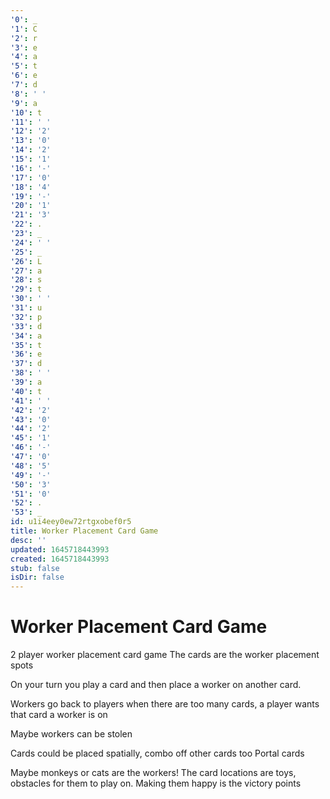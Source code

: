 ```yaml
---
'0': _
'1': C
'2': r
'3': e
'4': a
'5': t
'6': e
'7': d
'8': ' '
'9': a
'10': t
'11': ' '
'12': '2'
'13': '0'
'14': '2'
'15': '1'
'16': '-'
'17': '0'
'18': '4'
'19': '-'
'20': '1'
'21': '3'
'22': .
'23': _
'24': ' '
'25': _
'26': L
'27': a
'28': s
'29': t
'30': ' '
'31': u
'32': p
'33': d
'34': a
'35': t
'36': e
'37': d
'38': ' '
'39': a
'40': t
'41': ' '
'42': '2'
'43': '0'
'44': '2'
'45': '1'
'46': '-'
'47': '0'
'48': '5'
'49': '-'
'50': '3'
'51': '0'
'52': .
'53': _
id: u1i4eey0ew72rtgxobef0r5
title: Worker Placement Card Game
desc: ''
updated: 1645718443993
created: 1645718443993
stub: false
isDir: false
---
```


# Worker Placement Card Game


2 player worker placement card game
The cards are the worker placement spots

On your turn you play a card and then place a worker on another card.

Workers go back to players when there are too many cards, a player wants that card a worker is on

Maybe workers can be stolen

Cards could be placed spatially, combo off other cards too
Portal cards

Maybe monkeys or cats are the workers!
The card locations are toys, obstacles for them to play on.
Making them happy is the victory points


